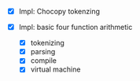 - [x] Impl: Chocopy tokenzing

- [x] Impl: basic four function arithmetic
  - [x] tokenizing
  - [x] parsing
  - [x] compile
  - [x] virtual machine